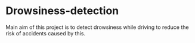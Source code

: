 # Drowsiness-detection
Main aim of this project is to detect drowsiness while driving to reduce the risk of accidents caused by this. 
